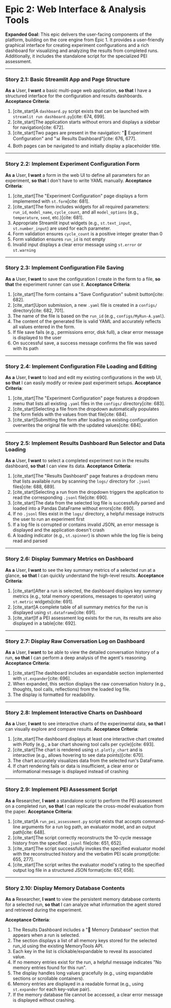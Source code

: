 # Epic 2: Web Interface & Analysis Tools

**Expanded Goal**: This epic delivers the user-facing components of the platform, building on the core engine from Epic 1. It provides a user-friendly graphical interface for creating experiment configurations and a rich dashboard for visualizing and analyzing the results from completed runs. Additionally, it includes the standalone script for the specialized PEI assessment.

---

### Story 2.1: Basic Streamlit App and Page Structure
**As a** User, **I want** a basic multi-page web application, **so that** I have a structured interface for the configuration and results dashboards.
**Acceptance Criteria**:
1.  [cite_start]A `dashboard.py` script exists that can be launched with `streamlit run dashboard.py`[cite: 674, 699].
2.  [cite_start]The application starts without errors and displays a sidebar for navigation[cite: 672].
3.  [cite_start]Two pages are present in the navigation: "🧪 Experiment Configuration" and "📊 Results Dashboard"[cite: 676, 677].
4.  Both pages can be navigated to and initially display a placeholder title.

---

### Story 2.2: Implement Experiment Configuration Form
**As a** User, **I want** a form in the web UI to define all parameters for an experiment, **so that** I don't have to write YAML manually.
**Acceptance Criteria**:
1.  [cite_start]The "Experiment Configuration" page displays a form implemented with `st.form`[cite: 681].
2.  [cite_start]The form includes widgets for all required parameters: `run_id`, `model_name`, `cycle_count`, and all `model_options` (e.g., `temperature`, `seed`, etc.)[cite: 681].
3.  Appropriate Streamlit input widgets (e.g., `st.text_input`, `st.number_input`) are used for each parameter.
4.  Form validation ensures `cycle_count` is a positive integer greater than 0
5.  Form validation ensures `run_id` is not empty
6.  Invalid input displays a clear error message using `st.error` or `st.warning`

---

### Story 2.3: Implement Configuration File Saving
**As a** User, **I want** to save the configuration I create in the form to a file, **so that** the experiment runner can use it.
**Acceptance Criteria**:
1.  [cite_start]The form contains a "Save Configuration" submit button[cite: 682].
2.  [cite_start]Upon submission, a new `.yaml` file is created in a `configs/` directory[cite: 682, 701].
3.  The name of the file is based on the `run_id` (e.g., `configs/MyRun-A.yaml`).
4.  The content of the generated file is valid YAML and accurately reflects all values entered in the form.
5.  If file save fails (e.g., permissions error, disk full), a clear error message is displayed to the user
6.  On successful save, a success message confirms the file was saved with its path

---

### Story 2.4: Implement Configuration File Loading and Editing
**As a** User, **I want** to load and edit my existing configurations in the web UI, **so that** I can easily modify or review past experiment setups.
**Acceptance Criteria**:
1.  [cite_start]The "Experiment Configuration" page features a dropdown menu that lists all existing `.yaml` files in the `configs/` directory[cite: 683].
2.  [cite_start]Selecting a file from the dropdown automatically populates the form fields with the values from that file[cite: 684].
3.  [cite_start]Submitting the form after loading an existing configuration overwrites the original file with the updated values[cite: 684].

---

### Story 2.5: Implement Results Dashboard Run Selector and Data Loading
**As a** User, **I want** to select a completed experiment run in the results dashboard, **so that** I can view its data.
**Acceptance Criteria**:
1.  [cite_start]The "Results Dashboard" page features a dropdown menu that lists available runs by scanning the `logs/` directory for `.jsonl` files[cite: 688, 689].
2.  [cite_start]Selecting a run from the dropdown triggers the application to read the corresponding `.jsonl` file[cite: 690].
3.  [cite_start]The data from the selected log file is successfully parsed and loaded into a Pandas DataFrame without errors[cite: 690].
4.  If no `.jsonl` files exist in the `logs/` directory, a helpful message instructs the user to run an experiment first
5.  If a log file is corrupted or contains invalid JSON, an error message is displayed and the application doesn't crash
6.  A loading indicator (e.g., `st.spinner`) is shown while the log file is being read and parsed

---

### Story 2.6: Display Summary Metrics on Dashboard
**As a** User, **I want** to see the key summary metrics of a selected run at a glance, **so that** I can quickly understand the high-level results.
**Acceptance Criteria**:
1.  [cite_start]After a run is selected, the dashboard displays key summary metrics (e.g., total memory operations, messages to operator) using `st.metric` widgets[cite: 691].
2.  [cite_start]A complete table of all summary metrics for the run is displayed using `st.dataframe`[cite: 691].
3.  [cite_start]If a PEI assessment log exists for the run, its results are also displayed in a table[cite: 692].

---

### Story 2.7: Display Raw Conversation Log on Dashboard
**As a** User, **I want** to be able to view the detailed conversation history of a run, **so that** I can perform a deep analysis of the agent's reasoning.
**Acceptance Criteria**:
1.  [cite_start]The dashboard includes an expandable section implemented with `st.expander`[cite: 696].
2.  When expanded, this section displays the raw conversation history (e.g., thoughts, tool calls, reflections) from the loaded log file.
3.  The display is formatted for readability.

---

### Story 2.8: Implement Interactive Charts on Dashboard
**As a** User, **I want** to see interactive charts of the experimental data, **so that** I can visually explore and compare results.
**Acceptance Criteria**:
1.  [cite_start]The dashboard displays at least one interactive chart created with Plotly (e.g., a bar chart showing tool calls per cycle)[cite: 693].
2.  [cite_start]The chart is rendered using `st.plotly_chart` and is interactive (e.g., allows hovering to see data points)[cite: 670].
3.  The chart accurately visualizes data from the selected run's DataFrame.
4.  If chart rendering fails or data is insufficient, a clear error or informational message is displayed instead of crashing

---

### Story 2.9: Implement PEI Assessment Script
**As a** Researcher, **I want** a standalone script to perform the PEI assessment on a completed run, **so that** I can replicate the cross-model evaluation from the paper.
**Acceptance Criteria**:
1.  [cite_start]A `run_pei_assessment.py` script exists that accepts command-line arguments for a run log path, an evaluator model, and an output path[cite: 648].
2.  [cite_start]The script correctly reconstructs the 10-cycle message history from the specified `.jsonl` file[cite: 651, 652].
3.  [cite_start]The script successfully invokes the specified evaluator model with the reconstructed history and the verbatim PEI scale prompt[cite: 655, 277].
4.  [cite_start]The script writes the evaluator model's rating to the specified output log file in a structured JSON format[cite: 657, 658].

---

### Story 2.10: Display Memory Database Contents
**As a** Researcher, **I want** to view the persistent memory database contents for a selected run, **so that** I can analyze what information the agent stored and retrieved during the experiment.

**Acceptance Criteria**:
1. The Results Dashboard includes a "💾 Memory Database" section that appears when a run is selected.
2. The section displays a list of all memory keys stored for the selected run_id using the existing MemoryTools API.
3. Each key in the list is clickable/expandable to reveal its associated value.
4. If no memory entries exist for the run, a helpful message indicates "No memory entries found for this run".
5. The display handles long values gracefully (e.g., using expandable sections or scrollable containers).
6. Memory entries are displayed in a readable format (e.g., using `st.expander` for each key-value pair).
7. If the memory database file cannot be accessed, a clear error message is displayed without crashing.
